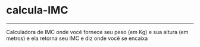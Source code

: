 # calcula-IMC

---

Calculadora de IMC onde você fornece seu peso (em Kg) e sua altura (em metros) e ela retorna seu IMC e diz onde você se encaixa
